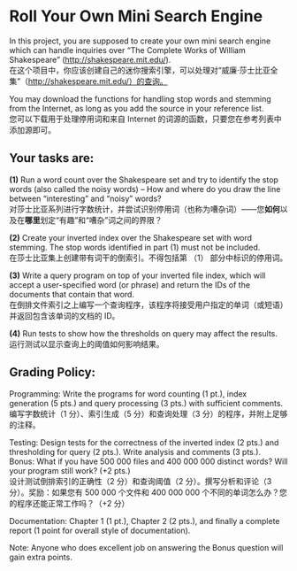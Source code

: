 # Roll Your Own Mini Search Engine

In this project, you are supposed to create your own mini search engine which can handle inquiries over “The Complete Works of William Shakespeare” (http://shakespeare.mit.edu/).<br>在这个项目中，你应该创建自己的迷你搜索引擎，可以处理对“威廉·莎士比亚全集”（http://shakespeare.mit.edu/）的查询。

You may download the functions for handling stop words and stemming from the Internet, as long as you add the source in your reference list.<br>您可以下载用于处理停用词和来自 Internet 的词源的函数，只要您在参考列表中添加源即可。

## Your tasks are:

**(1)** Run a word count over the Shakespeare set and try to identify the stop words (also called the noisy words) – How and where do you draw the line between “interesting” and “noisy” words?<br>对莎士比亚系列进行字数统计，并尝试识别停用词（也称为嘈杂词）——您**如何**以及在**哪里**划定“有趣”和“嘈杂”词之间的界限？

**(2)** Create your inverted index over the Shakespeare set with word stemming. The stop words identified in part (1) must not be included.<br>在莎士比亚集上创建带有词干的倒索引。不得包括第 （1） 部分中标识的停用词。

**(3)** Write a query program on top of your inverted file index, which will accept a user-specified word (or phrase) and return the IDs of the documents that contain that word.<br>在倒排文件索引之上编写一个查询程序，该程序将接受用户指定的单词（或短语）并返回包含该单词的文档的 ID。

**(4)** Run tests to show how the thresholds on query may affect the results.<br>运行测试以显示查询上的阈值如何影响结果。

## Grading Policy:
Programming: Write the programs for word counting (1 pt.), index generation (5 pts.) and query processing (3 pts.) with sufficient comments.<br>编写字数统计（1 分）、索引生成（5 分）和查询处理（3 分）的程序，并附上足够的注释。

Testing: Design tests for the correctness of the inverted index (2 pts.) and thresholding for query (2 pts.). Write analysis and comments (3 pts.). Bonus: What if you have 500 000 files and 400 000 000 distinct words? Will your program still work? (+2 pts.)<br>设计测试倒排索引的正确性（2 分）和查询阈值（2 分）。撰写分析和评论（3 分）。奖励：如果您有 500 000 个文件和 400 000 000 个不同的单词怎么办？您的程序还能正常工作吗？（+2 分）

Documentation: Chapter 1 (1 pt.), Chapter 2 (2 pts.), and finally a complete report (1 point for overall style of documentation).

Note: Anyone who does excellent job on answering the Bonus question will gain extra points.